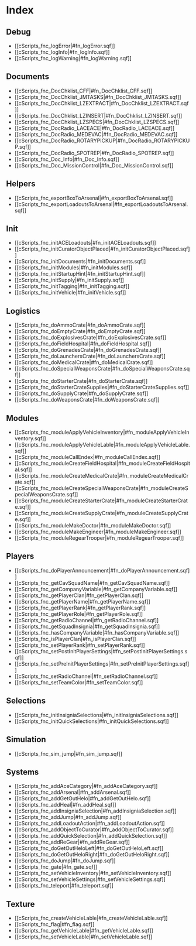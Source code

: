 
# Index


## Debug
- [[cScripts_fnc_logError|#fn_logError.sqf]]
- [[cScripts_fnc_logInfo|#fn_logInfo.sqf]]
- [[cScripts_fnc_logWarning|#fn_logWarning.sqf]]


## Documents
- [[cScripts_fnc_DocChklist_CFF|#fn_DocChklist_CFF.sqf]]
- [[cScripts_fnc_DocChklist_JMTASKS|#fn_DocChklist_JMTASKS.sqf]]
- [[cScripts_fnc_DocChklist_LZEXTRACT|#fn_DocChklist_LZEXTRACT.sqf]]
- [[cScripts_fnc_DocChklist_LZINSERT|#fn_DocChklist_LZINSERT.sqf]]
- [[cScripts_fnc_DocChklist_LZSPECS|#fn_DocChklist_LZSPECS.sqf]]
- [[cScripts_fnc_DocRadio_LACEACE|#fn_DocRadio_LACEACE.sqf]]
- [[cScripts_fnc_DocRadio_MEDEVAC|#fn_DocRadio_MEDEVAC.sqf]]
- [[cScripts_fnc_DocRadio_ROTARYPICKUP|#fn_DocRadio_ROTARYPICKUP.sqf]]
- [[cScripts_fnc_DocRadio_SPOTREP|#fn_DocRadio_SPOTREP.sqf]]
- [[cScripts_fnc_Doc_Info|#fn_Doc_Info.sqf]]
- [[cScripts_fnc_Doc_MissionControl|#fn_Doc_MissionControl.sqf]]


## Helpers
- [[cScripts_fnc_exportBoxToArsenal|#fn_exportBoxToArsenal.sqf]]
- [[cScripts_fnc_exportLoadoutsToArsenal|#fn_exportLoadoutsToArsenal.sqf]]


## Init
- [[cScripts_fnc_initACELoadouts|#fn_initACELoadouts.sqf]]
- [[cScripts_fnc_initCuratorObjectPlaced|#fn_initCuratorObjectPlaced.sqf]]
- [[cScripts_fnc_initDocuments|#fn_initDocuments.sqf]]
- [[cScripts_fnc_initModules|#fn_initModules.sqf]]
- [[cScripts_fnc_initStartupHint|#fn_initStartupHint.sqf]]
- [[cScripts_fnc_initSupply|#fn_initSupply.sqf]]
- [[cScripts_fnc_initTagging|#fn_initTagging.sqf]]
- [[cScripts_fnc_initVehicle|#fn_initVehicle.sqf]]


## Logistics
- [[cScripts_fnc_doAmmoCrate|#fn_doAmmoCrate.sqf]]
- [[cScripts_fnc_doEmptyCrate|#fn_doEmptyCrate.sqf]]
- [[cScripts_fnc_doExplosivesCrate|#fn_doExplosivesCrate.sqf]]
- [[cScripts_fnc_doFieldHospital|#fn_doFieldHospital.sqf]]
- [[cScripts_fnc_doGrenadesCrate|#fn_doGrenadesCrate.sqf]]
- [[cScripts_fnc_doLaunchersCrate|#fn_doLaunchersCrate.sqf]]
- [[cScripts_fnc_doMedicalCrate|#fn_doMedicalCrate.sqf]]
- [[cScripts_fnc_doSpecialWeaponsCrate|#fn_doSpecialWeaponsCrate.sqf]]
- [[cScripts_fnc_doStarterCrate|#fn_doStarterCrate.sqf]]
- [[cScripts_fnc_doStarterCrateSupplies|#fn_doStarterCrateSupplies.sqf]]
- [[cScripts_fnc_doSupplyCrate|#fn_doSupplyCrate.sqf]]
- [[cScripts_fnc_doWeaponsCrate|#fn_doWeaponsCrate.sqf]]


## Modules
- [[cScripts_fnc_moduleApplyVehicleInventory|#fn_moduleApplyVehicleInventory.sqf]]
- [[cScripts_fnc_moduleApplyVehicleLable|#fn_moduleApplyVehicleLable.sqf]]
- [[cScripts_fnc_moduleCallEndex|#fn_moduleCallEndex.sqf]]
- [[cScripts_fnc_moduleCreateFieldHospital|#fn_moduleCreateFieldHospital.sqf]]
- [[cScripts_fnc_moduleCreateMedicalCrate|#fn_moduleCreateMedicalCrate.sqf]]
- [[cScripts_fnc_moduleCreateSpecialWeaponsCrate|#fn_moduleCreateSpecialWeaponsCrate.sqf]]
- [[cScripts_fnc_moduleCreateStarterCrate|#fn_moduleCreateStarterCrate.sqf]]
- [[cScripts_fnc_moduleCreateSupplyCrate|#fn_moduleCreateSupplyCrate.sqf]]
- [[cScripts_fnc_moduleMakeDoctor|#fn_moduleMakeDoctor.sqf]]
- [[cScripts_fnc_moduleMakeEngineer|#fn_moduleMakeEngineer.sqf]]
- [[cScripts_fnc_moduleRegearTrooper|#fn_moduleRegearTrooper.sqf]]


## Players
- [[cScripts_fnc_doPlayerAnnouncement|#fn_doPlayerAnnouncement.sqf]]
- [[cScripts_fnc_getCavSquadName|#fn_getCavSquadName.sqf]]
- [[cScripts_fnc_getCompanyVariable|#fn_getCompanyVariable.sqf]]
- [[cScripts_fnc_getPlayerClan|#fn_getPlayerClan.sqf]]
- [[cScripts_fnc_getPlayerName|#fn_getPlayerName.sqf]]
- [[cScripts_fnc_getPlayerRank|#fn_getPlayerRank.sqf]]
- [[cScripts_fnc_getPlayerRole|#fn_getPlayerRole.sqf]]
- [[cScripts_fnc_getRadioChannel|#fn_getRadioChannel.sqf]]
- [[cScripts_fnc_getSquadInsignia|#fn_getSquadInsignia.sqf]]
- [[cScripts_fnc_hasCompanyVariable|#fn_hasCompanyVariable.sqf]]
- [[cScripts_fnc_isPlayerClan|#fn_isPlayerClan.sqf]]
- [[cScripts_fnc_setPlayerRank|#fn_setPlayerRank.sqf]]
- [[cScripts_fnc_setPostInitPlayerSettings|#fn_setPostInitPlayerSettings.sqf]]
- [[cScripts_fnc_setPreInitPlayerSettings|#fn_setPreInitPlayerSettings.sqf]]
- [[cScripts_fnc_setRadioChannel|#fn_setRadioChannel.sqf]]
- [[cScripts_fnc_setTeamColor|#fn_setTeamColor.sqf]]


## Selections
- [[cScripts_fnc_initInsigniaSelections|#fn_initInsigniaSelections.sqf]]
- [[cScripts_fnc_initQuickSelections|#fn_initQuickSelections.sqf]]


## Simulation
- [[cScripts_fnc_sim_jump|#fn_sim_jump.sqf]]


## Systems
- [[cScripts_fnc_addAceCategory|#fn_addAceCategory.sqf]]
- [[cScripts_fnc_addArsenal|#fn_addArsenal.sqf]]
- [[cScripts_fnc_addGetOutHelo|#fn_addGetOutHelo.sqf]]
- [[cScripts_fnc_addHeal|#fn_addHeal.sqf]]
- [[cScripts_fnc_addInsigniaSelection|#fn_addInsigniaSelection.sqf]]
- [[cScripts_fnc_addJump|#fn_addJump.sqf]]
- [[cScripts_fnc_addLoadoutAction|#fn_addLoadoutAction.sqf]]
- [[cScripts_fnc_addObjectToCurator|#fn_addObjectToCurator.sqf]]
- [[cScripts_fnc_addQuickSelection|#fn_addQuickSelection.sqf]]
- [[cScripts_fnc_addReGear|#fn_addReGear.sqf]]
- [[cScripts_fnc_doGetOutHeloLeft|#fn_doGetOutHeloLeft.sqf]]
- [[cScripts_fnc_doGetOutHeloRight|#fn_doGetOutHeloRight.sqf]]
- [[cScripts_fnc_doJump|#fn_doJump.sqf]]
- [[cScripts_fnc_gate|#fn_gate.sqf]]
- [[cScripts_fnc_setVehicleInventory|#fn_setVehicleInventory.sqf]]
- [[cScripts_fnc_setVehicleSettings|#fn_setVehicleSettings.sqf]]
- [[cScripts_fnc_teleport|#fn_teleport.sqf]]


## Texture
- [[cScripts_fnc_createVehicleLable|#fn_createVehicleLable.sqf]]
- [[cScripts_fnc_flag|#fn_flag.sqf]]
- [[cScripts_fnc_getVehicleLable|#fn_getVehicleLable.sqf]]
- [[cScripts_fnc_setVehicleLable|#fn_setVehicleLable.sqf]]

